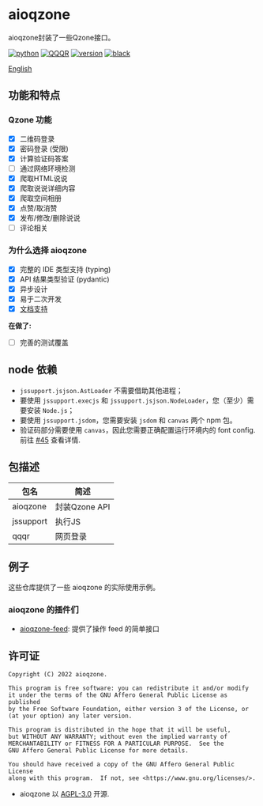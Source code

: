 # aioqzone

aioqzone封装了一些Qzone接口。

[![python](https://img.shields.io/pypi/pyversions/aioqzone?logo=python&logoColor=white)][home]
[![QQQR](https://github.com/aioqzone/aioqzone/actions/workflows/qqqr.yml/badge.svg?branch=beta&event=schedule)](https://github.com/aioqzone/aioqzone/actions/workflows/qqqr.yml)
[![version](https://img.shields.io/pypi/v/aioqzone?logo=python)][pypi]
[![black](https://img.shields.io/badge/code%20style-black-000000.svg)](https://github.com/psf/black)

[English](README.md)

## 功能和特点

### Qzone 功能

- [x] 二维码登录
- [x] 密码登录 (受限)
- [x] 计算验证码答案
- [ ] 通过网络环境检测
- [x] 爬取HTML说说
- [x] 爬取说说详细内容
- [x] 爬取空间相册
- [x] 点赞/取消赞
- [x] 发布/修改/删除说说
- [ ] 评论相关

### 为什么选择 aioqzone

- [x] 完整的 IDE 类型支持 (typing)
- [x] API 结果类型验证 (pydantic)
- [x] 异步设计
- [x] 易于二次开发
- [x] [文档支持](https://aioqzone.github.io/aioqzone)

__在做了:__

- [ ] 完善的测试覆盖

## node 依赖

- `jssupport.jsjson.AstLoader` 不需要借助其他进程；
- 要使用 `jssupport.execjs` 和 `jssupport.jsjson.NodeLoader`，您（至少）需要安装 `Node.js`；
- 要使用 `jssupport.jsdom`，您需要安装 `jsdom` 和 `canvas` 两个 npm 包。
- 验证码部分需要使用 `canvas`，因此您需要正确配置运行环境内的 font config. 前往 [#45](https://github.com/aioqzone/aioqzone/issues/45) 查看详情.

## 包描述

|包名    |简述  |
|-----------|-------------------|
|aioqzone   |封装Qzone API  |
|jssupport  |执行JS            |
|qqqr       |网页登录    |

## 例子

这些仓库提供了一些 aioqzone 的实际使用示例。

### aioqzone 的插件们

- [aioqzone-feed][aioqzone-feed]: 提供了操作 feed 的简单接口

## 许可证

```
Copyright (C) 2022 aioqzone.

This program is free software: you can redistribute it and/or modify
it under the terms of the GNU Affero General Public License as published
by the Free Software Foundation, either version 3 of the License, or
(at your option) any later version.

This program is distributed in the hope that it will be useful,
but WITHOUT ANY WARRANTY; without even the implied warranty of
MERCHANTABILITY or FITNESS FOR A PARTICULAR PURPOSE.  See the
GNU Affero General Public License for more details.

You should have received a copy of the GNU Affero General Public License
along with this program.  If not, see <https://www.gnu.org/licenses/>.
```

- aioqzone 以 [AGPL-3.0](LICENSE) 开源.


[home]: https://github.com/aioqzone/aioqzone "Python wrapper for Qzone web login and Qzone http api"
[aioqzone-feed]: https://github.com/aioqzone/aioqzone-feed "aioqzone plugin providing higher level api for processing feed"
[pypi]: https://pypi.org/project/aioqzone
